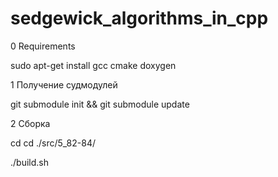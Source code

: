 # sedgewick_algorithms_in_cpp

0 Requirements

sudo apt-get install gcc cmake doxygen

1 Получение судмодулей

git submodule init && git submodule update

2 Сборка

cd cd ./src/5_82-84/

./build.sh
